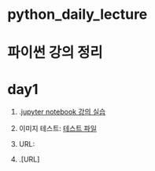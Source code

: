 # python_daily_lecture

# 파이썬 강의 정리

# day1

1. .[jupyter notebook 강의 실습](1-01JupyterNotebook.ipynb)
2. 이미지 테스트: [테스트 파일](test.md)


1. URL: 
2. .[URL]
